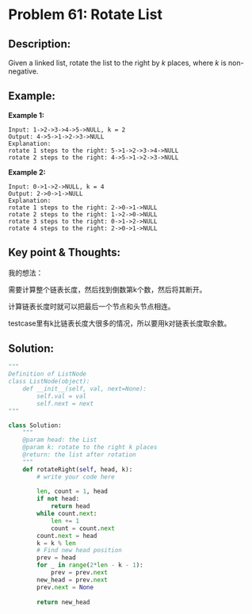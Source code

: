 # Problem 61: Rotate List

## Description:

Given a linked list, rotate the list to the right by _k_ places, where _k_ is non-negative.  


## Example:

**Example 1:**

```text
Input: 1->2->3->4->5->NULL, k = 2
Output: 4->5->1->2->3->NULL
Explanation:
rotate 1 steps to the right: 5->1->2->3->4->NULL
rotate 2 steps to the right: 4->5->1->2->3->NULL
```

**Example 2:**

```text
Input: 0->1->2->NULL, k = 4
Output: 2->0->1->NULL
Explanation:
rotate 1 steps to the right: 2->0->1->NULL
rotate 2 steps to the right: 1->2->0->NULL
rotate 3 steps to the right: 0->1->2->NULL
rotate 4 steps to the right: 2->0->1->NULL
```

## Key point & Thoughts:

我的想法：

需要计算整个链表长度，然后找到倒数第k个数，然后将其断开。

计算链表长度时就可以把最后一个节点和头节点相连。

testcase里有k比链表长度大很多的情况，所以要用k对链表长度取余数。

## Solution:

```python
"""
Definition of ListNode
class ListNode(object):
    def __init__(self, val, next=None):
        self.val = val
        self.next = next
"""

class Solution:
    """
    @param head: the List
    @param k: rotate to the right k places
    @return: the list after rotation
    """
    def rotateRight(self, head, k):
        # write your code here
        
        len, count = 1, head
        if not head:
            return head
        while count.next:
            len += 1
            count = count.next
        count.next = head
        k = k % len
        # Find new head position
        prev = head
        for _ in range(2*len - k - 1):
            prev = prev.next
        new_head = prev.next
        prev.next = None
    
        return new_head
```

